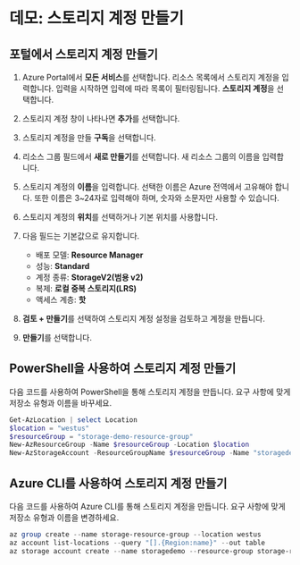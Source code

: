 # 데모: 스토리지 계정 만들기

## 포털에서 스토리지 계정 만들기

1.  Azure Portal에서 **모든 서비스**를 선택합니다. 리소스 목록에서 스토리지 계정을 입력합니다. 입력을 시작하면 입력에 따라 목록이 필터링됩니다. **스토리지 계정**을 선택합니다.
2.  스토리지 계정 창이 나타나면 **추가**를 선택합니다.
3.  스토리지 계정을 만들 **구독**을 선택합니다.
4.  리소스 그룹 필드에서 **새로 만들기**를 선택합니다. 새 리소스 그룹의 이름을 입력합니다.
5.  스토리지 계정의 **이름**을 입력합니다. 선택한 이름은 Azure 전역에서 고유해야 합니다. 또한 이름은 3~24자로 입력해야 하며, 숫자와 소문자만 사용할 수 있습니다.
6.  스토리지 계정의 **위치**를 선택하거나 기본 위치를 사용합니다.
7.  다음 필드는 기본값으로 유지합니다.

     * 배포 모델: **Resource Manager**
     * 성능: **Standard**
     * 계정 종류: **StorageV2(범용 v2)**
     * 복제: **로컬 중복 스토리지(LRS)**
     * 액세스 계층: **핫**

8.  **검토 + 만들기**를 선택하여 스토리지 계정 설정을 검토하고 계정을 만듭니다.
9.  **만들기**를 선택합니다.

## PowerShell을 사용하여 스토리지 계정 만들기

다음 코드를 사용하여 PowerShell을 통해 스토리지 계정을 만듭니다. 요구 사항에 맞게 저장소 유형과 이름을 바꾸세요.

```PowerShell
Get-AzLocation | select Location 
$location = "westus" 
$resourceGroup = "storage-demo-resource-group" 
New-AzResourceGroup -Name $resourceGroup -Location $location 
New-AzStorageAccount -ResourceGroupName $resourceGroup -Name "storagedemo" -Location $location -SkuName Standard_LRS -Kind StorageV2 
```

## Azure CLI를 사용하여 스토리지 계정 만들기

다음 코드를 사용하여 Azure CLI를 통해 스토리지 계정을 만듭니다. 요구 사항에 맞게 저장소 유형과 이름을 변경하세요.

```PowerShell
az group create --name storage-resource-group --location westus 
az account list-locations --query "[].{Region:name}" --out table 
az storage account create --name storagedemo --resource-group storage-resource-group --location westus --sku Standard_LRS --kind StorageV2 
```
